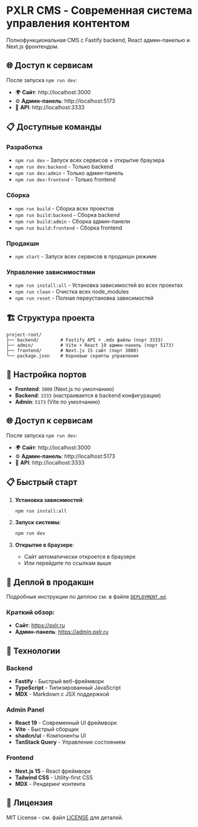 # PXLR CMS - Современная система управления контентом

Полнофункциональная CMS с Fastify backend, React админ-панелью и Next.js фронтендом.


## 🌐 Доступ к сервисам

После запуска `npm run dev`:
- 🌍 **Сайт**: http://localhost:3000
- ⚙️ **Админ-панель**: http://localhost:5173
- 🔌 **API**: http://localhost:3333

## 📋 Доступные команды

### Разработка
- `npm run dev` - Запуск всех сервисов + открытие браузера
- `npm run dev:backend` - Только backend
- `npm run dev:admin` - Только админ-панель
- `npm run dev:frontend` - Только frontend

### Сборка
- `npm run build` - Сборка всех проектов
- `npm run build:backend` - Сборка backend
- `npm run build:admin` - Сборка админ-панели
- `npm run build:frontend` - Сборка frontend

### Продакшн
- `npm start` - Запуск всех сервисов в продакшн режиме

### Управление зависимостями
- `npm run install:all` - Установка зависимостей во всех проектах
- `npm run clean` - Очистка всех node_modules
- `npm run reset` - Полная переустановка зависимостей

## 🏗️ Структура проекта

```
project-root/
├── backend/        # Fastify API + .mdx файлы (порт 3333)
├── admin/          # Vite + React 19 админ-панель (порт 5173)
├── frontend/       # Next.js 15 сайт (порт 3000)
└── package.json    # Корневые скрипты управления
```

## 🔧 Настройка портов

- **Frontend**: `3000` (Next.js по умолчанию)
- **Backend**: `3333` (настраивается в backend конфигурации)
- **Admin**: `5173` (Vite по умолчанию)

## 🌐 Доступ к сервисам

После запуска `npm run dev`:
- 🌍 **Сайт**: http://localhost:3000
- ⚙️ **Админ-панель**: http://localhost:5173
- 🔌 **API**: http://localhost:3333

## 📋 Быстрый старт

1. **Установка зависимостей**:
   ```bash
   npm run install:all
   ```

2. **Запуск системы**:
   ```bash
   npm run dev
   ```

3. **Открытие в браузере**:
   - Сайт автоматически откроется в браузере
   - Или перейдите по ссылкам выше

## 🚀 Деплой в продакшн

Подробные инструкции по деплою см. в файле [`DEPLOYMENT.md`](./DEPLOYMENT.md).

### Краткий обзор:
- **Сайт**: https://pxlr.ru
- **Админ-панель**: https://admin.pxlr.ru  

## 🔧 Технологии

### Backend
- **Fastify** - Быстрый веб-фреймворк
- **TypeScript** - Типизированный JavaScript
- **MDX** - Markdown с JSX поддержкой

### Admin Panel
- **React 19** - Современный UI фреймворк
- **Vite** - Быстрый сборщик
- **shadcn/ui** - Компоненты UI
- **TanStack Query** - Управление состоянием

### Frontend
- **Next.js 15** - React фреймворк
- **Tailwind CSS** - Utility-first CSS
- **MDX** - Рендеринг контента

## 📝 Лицензия

MIT License - см. файл [LICENSE](LICENSE) для деталей. 
